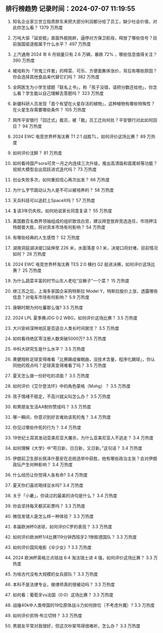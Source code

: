 
## 排行榜趋势 记录时间：2024-07-07 11:19:55
  
  1. 知名企业家兰世立指责胖东来把大部分利润都分给了员工，缺少社会价值，对此你怎么看？ 1379 万热度
    
  2. 万吨大驱「延安舰」直面外舰挑衅，逼停对方保卫航母，释放了哪些信号？目前我国驱逐舰属于什么水平？ 497 万热度
    
  3. 上汽通用 2024 年 6 月销量只有 2.6 万辆，暴跌 72% ，哪些信息值得关注？ 390 万热度
    
  4. 被戏称为「穷鬼三件套」的榨菜、可乐、方便面集体涨价，背后有哪些原因？你会选择其他食品来代替它们吗？ 382 万热度
    
  5. 全网医生为小学生错题「联名上书」，称「孩子没错，请把分数还给他」，你怎么看？学生能以自己理解去答题吗？ 323 万热度
    
  6. 新疆科研人员发现「首个有望在火星存活的植物」，这种植物有哪些特殊性？在火星生存需要哪些条件？ 105 万热度
    
  7. 网传平安银行「回迁式」裁员，被「裁」员工迁向何处？平安银行对此如何回应？ 94 万热度
    
  8. 2024 EWC 电竞世界杯淘汰赛 T1 2:1 战胜TL，如何评价这场比赛？ 89 万热度
    
  9. 如何评价沈醉？ 81 万热度
    
  10. 如何看待国产sora可灵一月之内连续三次升级，推出高清版和首尾帧等功能？视频大模型会出现跃进式迭代吗？ 73 万热度
    
  11. 创业失败多次，如何重拾信心再次出发？ 66 万热度
    
  12. 为什么字节跳动认为人是不可以被培养的？ 58 万热度
    
  13. 天兵科技可以追赶上SpaceX吗？ 57 万热度
    
  14. 复读3年仍失败。如何劝说家长同意复读？ 55 万热度
    
  15. 美国数百名商界领袖组成的组织致信白宫，建议拜登放弃竞选连任，市场押注特朗普大胜，将对资本市场有何影响？ 54 万热度
    
  16. 有哪些经典的人生感悟？ 52 万热度
    
  17. 湖南洞庭湖决堤口延伸至 226 米，水面落差 0.1 米，决堤口将封堵，目前情况如何？ 28 万热度
    
  18. 2024 EWC 电竞世界杯淘汰赛 TES 2:0 横扫 G2 挺进决赛，如何评价这场比赛？ 25 万热度
    
  19. 为什么蔬菜丰富的时节山东人老吃“豆橛子”一个菜？ 15 万热度
    
  20. 继江苏之后，上海多家国企采购特斯拉 Model Y，特斯拉股价上涨，透露哪些信息？对电车市场有何影响？ 5.9 万热度
    
  21. 唐朝时期为何吐蕃那么强? 3.5 万热度
    
  22. 2024 LPL 夏季赛JDG 0:2 WBG，如何评价这场比赛？ 3.5 万热度
    
  23. 大兴安岭深林地区是否适合人类长时间居住？ 3.5 万热度
    
  24. 如何看待绝区零注册人数突破5000万? 3.5 万热度
    
  25. 中科大研究生是什么水平？ 3.5 万热度
    
  26. 黄健翔称足球变得难看「比赛踢成催眠曲，没技术含量，程序化踢球」，你认同他的观点吗？足球真变得难看了吗？ 3.5 万热度
    
  27. 夏天怎么做一份好吃的凉面？ 3.5 万热度
    
  28. 如何评价《艾尔登法环》中的角色蒙格（Mohg）？ 3.5 万热度
    
  29. 孩子情绪不稳定，不高兴就尖叫怎么办？ 3.5 万热度
    
  30. 和男朋友生活AA制你赞成吗？ 3.5 万热度
    
  31. 哪一瞬间，你意识到好言难劝该死的鬼？ 3.4 万热度
    
  32. 你见过哪些作死的行为？ 3.4 万热度
    
  33. 19世纪土耳其发动亚美尼亚大屠杀，为什么亚美尼亚人不逃走？ 3.4 万热度
    
  34. 如何理解《大学》中“苟日新，日日新，又日新。”这句话？ 3.4 万热度
    
  35. 伊朗前卫生部长佩泽什基安在总统选举中获胜，他有哪些政治主张？会对伊朗政坛产生何种影响？ 3.4 万热度
    
  36. 什么经历让你觉得人各有命? 3.4 万热度
    
  37. 夏天你们喜欢喝绿豆水吗? 3.4 万热度
    
  38. 关于「小暑」，你读过的最美的诗句是什么？ 3.4 万热度
    
  39. 你会坚持每天都买彩票吗？ 3.3 万热度
    
  40. 微信发错人是怎么样一种体验？ 3.3 万热度
    
  41. 本届欧洲杯0进球，如何评价C罗的表现？ 3.3 万热度
    
  42. 如何评价欧洲杯1/4比赛119分钟西班牙2:1惨胜德国队？ 3.3 万热度
    
  43. 如何评价国风电影《伞少女》? 3.3 万热度
    
  44. 2024 欧洲杯英格兰点球战 6:4 淘汰瑞士进 4 强，如何评价这场比赛？ 3.3 万热度
    
  45. 为啥古代没有大规模的女兵部队？ 3.3 万热度
    
  46. 本科不是法律专业，做律师真的很被动吗？ 3.3 万热度
    
  47. 如何看：葡萄牙vs法国（0:0）这场比赛？ 3.3 万热度
    
  48. 战锤40k中人类帝国的19位原体战斗力如何排位（不考虑升魔）? 3.3 万热度
    
  49. 如何评价凯特·布兰切特？ 3.3 万热度
    
  50. 男朋友平常对我很好，但这次吵架骂得很难听，怎么办？ 3.3 万热度
    